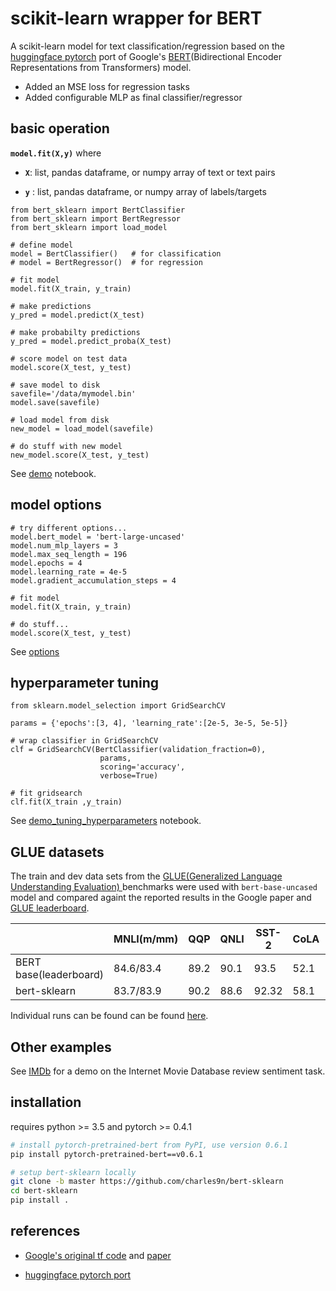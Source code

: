 # scikit-learn wrapper for BERT
A scikit-learn model for text classification/regression based on the [huggingface pytorch](https://github.com/huggingface/pytorch-pretrained-BERT) port of Google's [BERT](https://github.com/google-research/bert)(Bidirectional Encoder Representations from Transformers) model.

* Added an MSE loss for regression tasks
* Added configurable MLP as final classifier/regressor

## basic operation

**`model.fit(X,y)`** where

* **`X`**: list, pandas dataframe, or numpy array of text or text pairs

* **`y`** : list, pandas dataframe, or numpy array of labels/targets

```python3
from bert_sklearn import BertClassifier
from bert_sklearn import BertRegressor
from bert_sklearn import load_model

# define model
model = BertClassifier()   # for classification 
# model = BertRegressor()  # for regression 
 
# fit model
model.fit(X_train, y_train)

# make predictions
y_pred = model.predict(X_test)

# make probabilty predictions
y_pred = model.predict_proba(X_test)

# score model on test data
model.score(X_test, y_test)

# save model to disk
savefile='/data/mymodel.bin'
model.save(savefile)

# load model from disk
new_model = load_model(savefile)

# do stuff with new model
new_model.score(X_test, y_test)
```
See [demo](https://github.com/charles9n/bert-sklearn/blob/master/demo.ipynb) notebook.

## model options

```python3
# try different options...
model.bert_model = 'bert-large-uncased'
model.num_mlp_layers = 3
model.max_seq_length = 196
model.epochs = 4
model.learning_rate = 4e-5
model.gradient_accumulation_steps = 4

# fit model
model.fit(X_train, y_train)

# do stuff...
model.score(X_test, y_test)
```
See [options](https://github.com/charles9n/bert-sklearn/blob/master/Options.md)


## hyperparameter tuning

```python3
from sklearn.model_selection import GridSearchCV

params = {'epochs':[3, 4], 'learning_rate':[2e-5, 3e-5, 5e-5]}

# wrap classifier in GridSearchCV
clf = GridSearchCV(BertClassifier(validation_fraction=0), 
                    params,
                    scoring='accuracy',
                    verbose=True)

# fit gridsearch 
clf.fit(X_train ,y_train)
```
See [demo_tuning_hyperparameters](https://github.com/charles9n/bert-sklearn/blob/master/demo_tuning_hyperparams.ipynb) notebook.

## GLUE datasets
The train and dev data sets from the [GLUE(Generalized Language Understanding Evaluation) ](https://github.com/nyu-mll/GLUE-baselines) benchmarks were used with `bert-base-uncased` model and compared againt the reported results in the Google paper and [GLUE leaderboard](https://gluebenchmark.com/leaderboard).

|    | MNLI(m/mm)| QQP   | QNLI | SST-2| CoLA | STS-B | MRPC | RTE |
| - | - | - | - | - |- | - | - | - |
|BERT base(leaderboard) |84.6/83.4  | 89.2 | 90.1 | 93.5 | 52.1 | 87.1  | 84.8 | 66.4 | 
| bert-sklearn  |83.7/83.9| 90.2 |88.6 |92.32 |58.1| 89.7 |86.8 | 64.6 |

Individual runs can be found can be found [here](https://github.com/charles9n/bert-sklearn/tree/master/glue_examples).

## Other examples
See [IMDb](https://github.com/charles9n/bert-sklearn/blob/master/other_examples/IMDb.ipynb) for a demo on the Internet Movie Database review sentiment task.

## installation

requires python >= 3.5 and pytorch >= 0.4.1

```bash
# install pytorch-pretrained-bert from PyPI, use version 0.6.1
pip install pytorch-pretrained-bert==v0.6.1

# setup bert-sklearn locally
git clone -b master https://github.com/charles9n/bert-sklearn
cd bert-sklearn
pip install .
```

## references

* [Google's original tf code](https://github.com/google-research/bert)  and [paper](https://arxiv.org/abs/1810.04805)

* [huggingface pytorch port](https://github.com/huggingface/pytorch-pretrained-BERT)

